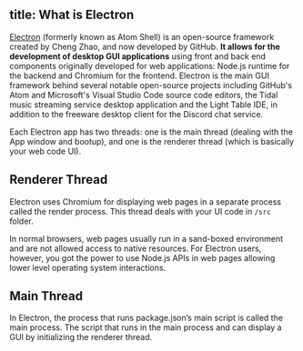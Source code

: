title: What is Electron
---
[Electron](https://electronjs.org/) (formerly known as Atom Shell) is an open-source framework created by Cheng Zhao, and now developed by GitHub. **It allows for the development of desktop GUI applications** using front and back end components originally developed for web applications: Node.js runtime for the backend and Chromium for the frontend. Electron is the main GUI framework behind several notable open-source projects including GitHub's Atom and Microsoft's Visual Studio Code source code editors, the Tidal music streaming service desktop application and the Light Table IDE, in addition to the freeware desktop client for the Discord chat service.

Each Electron app has two threads: one is the main thread (dealing with the App window and bootup), and one is the renderer thread (which is basically your web code UI).

## Renderer Thread
Electron uses Chromium for displaying web pages in a separate process called the render process. This thread deals with your UI code in `/src` folder.

In normal browsers, web pages usually run in a sand-boxed environment and are not allowed access to native resources. For Electron users, however, you got the power to use Node.js APIs in web pages allowing lower level operating system interactions.

## Main Thread
In Electron, the process that runs package.json’s main script is called the main process. The script that runs in the main process and can display a GUI by initializing the renderer thread.
